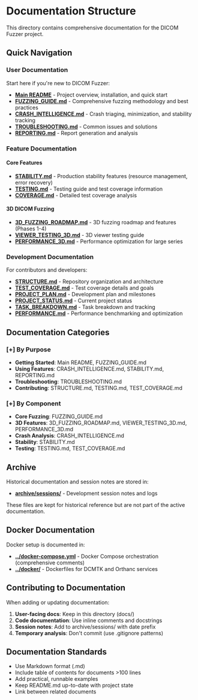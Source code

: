 # Documentation Structure

This directory contains comprehensive documentation for the DICOM Fuzzer project.

## Quick Navigation

### User Documentation

Start here if you're new to DICOM Fuzzer:

- **[Main README](../README.md)** - Project overview, installation, and quick start
- **[FUZZING_GUIDE.md](FUZZING_GUIDE.md)** - Comprehensive fuzzing methodology and best practices
- **[CRASH_INTELLIGENCE.md](CRASH_INTELLIGENCE.md)** - Crash triaging, minimization, and stability tracking
- **[TROUBLESHOOTING.md](TROUBLESHOOTING.md)** - Common issues and solutions
- **[REPORTING.md](REPORTING.md)** - Report generation and analysis

### Feature Documentation

#### Core Features

- **[STABILITY.md](STABILITY.md)** - Production stability features (resource management, error recovery)
- **[TESTING.md](TESTING.md)** - Testing guide and test coverage information
- **[COVERAGE.md](COVERAGE.md)** - Detailed test coverage analysis

#### 3D DICOM Fuzzing

- **[3D_FUZZING_ROADMAP.md](3D_FUZZING_ROADMAP.md)** - 3D fuzzing roadmap and features (Phases 1-4)
- **[VIEWER_TESTING_3D.md](VIEWER_TESTING_3D.md)** - 3D viewer testing guide
- **[PERFORMANCE_3D.md](PERFORMANCE_3D.md)** - Performance optimization for large series

### Development Documentation

For contributors and developers:

- **[STRUCTURE.md](STRUCTURE.md)** - Repository organization and architecture
- **[TEST_COVERAGE.md](TEST_COVERAGE.md)** - Test coverage details and goals
- **[PROJECT_PLAN.md](PROJECT_PLAN.md)** - Development plan and milestones
- **[PROJECT_STATUS.md](PROJECT_STATUS.md)** - Current project status
- **[TASK_BREAKDOWN.md](TASK_BREAKDOWN.md)** - Task breakdown and tracking
- **[PERFORMANCE.md](PERFORMANCE.md)** - Performance benchmarking and optimization

## Documentation Categories

### [+] By Purpose

- **Getting Started**: Main README, FUZZING_GUIDE.md
- **Using Features**: CRASH_INTELLIGENCE.md, STABILITY.md, REPORTING.md
- **Troubleshooting**: TROUBLESHOOTING.md
- **Contributing**: STRUCTURE.md, TESTING.md, TEST_COVERAGE.md

### [+] By Component

- **Core Fuzzing**: FUZZING_GUIDE.md
- **3D Features**: 3D_FUZZING_ROADMAP.md, VIEWER_TESTING_3D.md, PERFORMANCE_3D.md
- **Crash Analysis**: CRASH_INTELLIGENCE.md
- **Stability**: STABILITY.md
- **Testing**: TESTING.md, TEST_COVERAGE.md

## Archive

Historical documentation and session notes are stored in:

- **[archive/sessions/](archive/sessions/)** - Development session notes and logs

These files are kept for historical reference but are not part of the active documentation.

## Docker Documentation

Docker setup is documented in:

- **[../docker-compose.yml](../docker-compose.yml)** - Docker Compose orchestration (comprehensive comments)
- **[../docker/](../docker/)** - Dockerfiles for DCMTK and Orthanc services

## Contributing to Documentation

When adding or updating documentation:

1. **User-facing docs**: Keep in this directory (docs/)
2. **Code documentation**: Use inline comments and docstrings
3. **Session notes**: Add to archive/sessions/ with date prefix
4. **Temporary analysis**: Don't commit (use .gitignore patterns)

## Documentation Standards

- Use Markdown format (.md)
- Include table of contents for documents >100 lines
- Add practical, runnable examples
- Keep README.md up-to-date with project state
- Link between related documents
